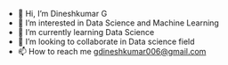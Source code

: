 - 👋 Hi, I’m Dineshkumar G
- 👀 I’m interested in Data Science and Machine Learning
- 🌱 I’m currently learning Data Science
- 💞️ I’m looking to collaborate in Data science field
- 📫 How to reach me gdineshkumar006@gmail.com

<!---
gdineshkumar97/gdineshkumar97 is a ✨ special ✨ repository because its `README.md` (this file) appears on your GitHub profile.
You can click the Preview link to take a look at your changes.
--->

